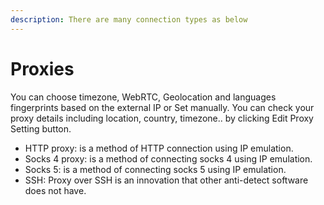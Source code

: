 ```yaml
---
description: There are many connection types as below
---
```


# Proxies

You can choose timezone, WebRTC, Geolocation and languages fingerprints based on the external IP or Set manually. You can check your proxy details including location, country, timezone.. by clicking Edit Proxy Setting button.



* HTTP proxy: is a method of HTTP connection using IP emulation.
* Socks 4 proxy: is a method of connecting socks 4 using IP emulation.
* Socks 5: is a method of connecting socks 5 using IP emulation.
* SSH: Proxy over SSH is an innovation that other anti-detect software does not have.
